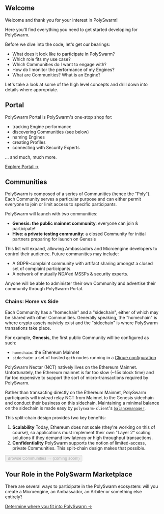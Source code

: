 ## Welcome

Welcome and thank you for your interest in PolySwarm!

Here you'll find everything you need to get started developing for PolySwarm.

Before we dive into the code, let's get our bearings:
* What does it look like to participate in PolySwarm?
* Which role fits my use case?
* Which Communities do I want to engage with?
* How do I monitor the performance of my Engines?
* What are Communities? What is an Engine?

Let's take a look at some of the high level concepts and drill down into details where appropriate.


## Portal

PolySwarm Portal is PolySwarm's one-stop shop for:
* tracking Engine performance
* discovering Communities (see below)
* naming Engines
* creating Profiles
* connecting with Security Experts

... and much, much more.

[Explore Portal →](https://polyswarm.network/)


## Communities

PolySwarm is composed of a series of Communities (hence the "Poly").
Each Community serves a particular purpose and can either permit everyone to join or limit access to specific participants.

PolySwarm will launch with two communities:
* **Genesis: the public mainnet community**: everyone can join & participate!
* **Hive: a private testing community**: a closed Community for initial partners preparing for launch on Genesis

This list will expand, allowing Ambassadors and Microengine developers to control their audience.
Future communities may include:
* A GDPR-complaint community with artifact sharing amongst a closed set of complaint participants.
* A network of mutually NDA'ed MSSPs & security experts.

Anyone will be able to administer their own Community and advertise their community through PolySwarm Portal.


### Chains: Home vs Side

Each Community has a "homechain" and a "sidechain", either of which may be shared with other Communities.
Generally speaking, the "homechain" is where crypto assets natviely exist and the "sidechain" is where PolySwarm transations take place.

For example, **Genesis**, the first public Community will be configured as such:
* `homechain`: the Ethereum Mainnet
* `sidechain`: a set of hosted `geth` nodes running in a [Clique configuration](https://github.com/ethereum/EIPs/issues/225)

PolySwarm Nectar (NCT) natively lives on the Ethereum Mainnet.
Unfortunately, the Ethereum mainnet is far too slow (~15s block time) and far too expensive to support the sort of micro-transactions required by PolySwarm.

Rather than transacting directly on the Ethereum Mainnet, PolySwarm participants will instead relay NCT from Mainnet to the Genesis sidechain and conduct their business on this sidechain.
Maintaining a minimal balance on the sidechain is made easy by `polyswarm-client`'s [`balancemanager`](https://github.com/polyswarm/polyswarm-client/tree/master/src/balancemanager).

This split-chain design provides two key benefits:
1. **Scalability**
Today, Ethereum does not scale (they're working on this of course), so applications must implement their own "Layer 2" scaling solutions if they demand low latency or high throughput transactions.
1. **Confidentiality**
PolySwarm supports the notion of limited-access, private Communities.
This split-chain design makes that possible.

<button disabled>Browse Communities → (coming soon!)</button>


## Your Role in the PolySwarm Marketplace

There are several ways to participate in the PolySwarm ecosystem: will you create a Microengine, an Ambassador, an Arbiter or something else entirely?

[Determine where you fit into PolySwarm →](/concepts-participants/)
